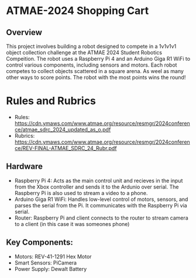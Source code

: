 # ATMAE-2024 Shopping Cart

## Overview
This project involves building a robot designed to compete in a 1v1v1v1 object collection challenge at the ATMAE 2024 Student Robotics Compeition. The robot uses a Raspberry Pi 4 and an Arduino Giga R1 WiFi to control various components, including sensors and motors. Each robot competes to collect objects scattered in a square arena. As weel as many other ways to score points. The robot with the most points wins the round!

# Rules and Rubrics
- Rules: https://cdn.ymaws.com/www.atmae.org/resource/resmgr/2024conference/atmae_sdrc_2024_updated_as_o.pdf
- Rubrics: https://cdn.ymaws.com/www.atmae.org/resource/resmgr/2024conference/REV-FINAL-ATMAE_SDRC_24_Rubr.pdf

## Hardware
- Raspberry Pi 4: Acts as the main control unit and recieves in the input from the Xbox controller and sends it to the Ardunio over serial. The Raspberry Pi is also used to stream a video to a phone.
- Arduino Giga R1 WiFi: Handles low-level control of motors, sensors, and parses the serial from the Pi. It communicates with the Raspberry Pi via serial.
- Router: Raspberry Pi and client connects to the router to stream camera to a client (in this case it was someones phone)

## Key Components:
- Motors: REV-41-1291 Hex Motor
- Smart Sensors: PiCamera 
- Power Supply: Dewalt Battery 

